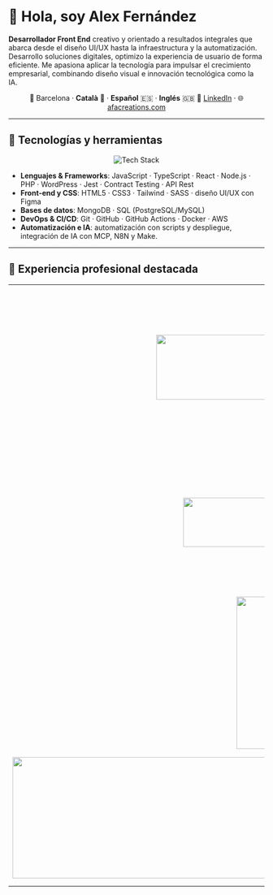 # 👋 Hola, soy Alex Fernández

**Desarrollador Front End** creativo y orientado a resultados integrales que abarca desde el diseño UI/UX hasta la infraestructura y la automatización. Desarrollo soluciones digitales, optimizo la experiencia de usuario de forma eficiente. Me apasiona aplicar la tecnología para impulsar el crecimiento empresarial, combinando diseño visual e innovación tecnológica como la IA.

<div align="center">

📍 Barcelona · **Català** 🏴 · **Español** 🇪🇸 · **Inglés** 🇬🇧
🔗 [LinkedIn](https://www.linkedin.com/in/alexfernandezarroyo/) · 🌐 [afacreations.com](https://afacreations.com)

</div>

---

## 🧰 Tecnologías y herramientas

<p align="center">
  <img src="https://skillicons.dev/icons?i=js,ts,react,nodejs,php,html,css,tailwind,mongodb,postgres,git,github,githubactions,aws,docker,figma,wordpress&perline=6" alt="Tech Stack" />
</p>

- **Lenguajes & Frameworks**: JavaScript · TypeScript · React · Node.js · PHP · WordPress · Jest · Contract Testing · API Rest
- **Front‑end y CSS**: HTML5 · CSS3 · Tailwind · SASS · diseño UI/UX con Figma
- **Bases de datos**: MongoDB · SQL (PostgreSQL/MySQL)  
- **DevOps & CI/CD**: Git · GitHub · GitHub Actions · Docker · AWS  
- **Automatización e IA**: automatización con scripts y despliegue, integración de IA con MCP, N8N y Make.

---

## 🚀 Experiencia profesional destacada

<table>
  <tr>
    <td align="center" width="300">
      <img width="616" height="128" alt="image" src="https://github.com/user-attachments/assets/8935a9b6-789d-4366-a49f-6473d3c9eacc" />
    </td>
    <td valign="middle">
      <strong><a href="https://www.mytheresa.com/">Mytheresa</a></strong> – <strong>Frontend Engineer</strong> (2024 – hoy)<br>
      Tienda online de lujo global, optimizando conversiones.<br>
      React · Node.js / Deno · Microservicios · Vite · Redux · Jest · AWS / Docker / Kubernetes · Grafana.
    </td>
  </tr>

  <tr>
    <td align="center">
      <img width="510" height="97" alt="image" src="https://github.com/user-attachments/assets/c6368c47-5109-430e-94eb-177e83ecc178" />
    </td>
    <td valign="middle">
      <strong><a href="https://www.travelport.com/products/smartpoint-cloud">Travelport Smartpoint Cloud</a></strong> – <strong>Full‑stack Developer</strong> (2022 – 2024)<br>
      Desarrollo full‑stack, microservicios y micro‑frontends. Interfaz GUI interna para gestión de reservas.
    </td>
  </tr>

  <tr>
    <td align="center">
      <img width="300" alt="image" src="https://github.com/user-attachments/assets/05fe37b7-6008-4748-857f-69c650e933a7" />
    </td>
    <td valign="middle">
      <strong><a href="https://www.mediamarktsaturn.com/">MediaMarkt</a></strong> – <strong>Front‑end Developer / UI‑UX Specialist</strong> (2019 – 2022)<br>
      Campañas y landing pages para Apple, Samsung, AXA. Diseño UI/UX y gestión de formularios.
    </td>
  </tr>

  <tr>
    <td align="center">
      <img width="1181" height="239" alt="image" src="https://github.com/user-attachments/assets/894bd722-9ba3-4028-9f7c-c93f56e1c319" />
    </td>
    <td valign="middle">
      <strong><a href="https://www.topdoctors.es/">TopDoctors</a></strong> – <strong>Web Developer / Designer</strong> (2017 – 2019)<br>
      Boletines informativos, diseño iconográfico y múltiples landing pages para profesionales médicos.
    </td>
  </tr>
</table>
